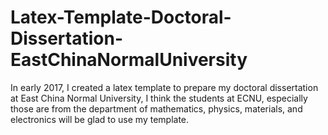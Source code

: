 # Latex-Template-Doctoral-Dissertation-EastChinaNormalUniversity
In early 2017, I created a latex template to prepare my doctoral dissertation at East China Normal University, I think the students at ECNU, especially those are from the department of mathematics, physics, materials, and electronics will be glad to use my template.

